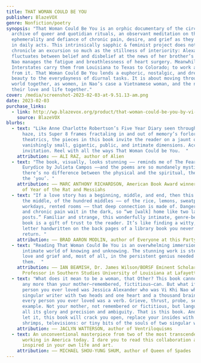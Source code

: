 ```yaml
---
title: THAT WOMAN COULD BE YOU
publisher: BlazeVOX
genre: Nonfiction/poetry
synopsis: "That Woman Could Be You is an orphic documentary of the circadian, an
  archive of queer and quotidian rituals, an observant meditation on the
  ephemerality and defiance of chronic pain, desire, and grief as they manifest
  in daily acts. This intrinsically sapphic & feminist project does not
  chronicle an excursion so much as the stillness of interiority: Alexander
  fluctuates between belief and disbelief at the news of her brother’s death and
  Nao manages the fatigue and breathlessness of heart surgery. Meanwhile the
  Interstates carry them from Louisiana to Texas to Colorado; to work and away
  from it. That Woman Could Be You lends a euphoric, nostalgic, and dreamlike
  beauty to the everydayness of diurnal tasks. It is about moving through the
  world together, as women, in Nao’s case a Vietnamese woman, and the newness of
  their love and life together."
cover: /media/screenshot-2023-02-03-at-9.51.13-am.png
date: 2023-02-03
purchase_links:
  - link: http://wp.blazevox.org/product/that-woman-could-be-you-by-vi-khi-nao-jessica-alexander/
    source: BlazeVOX
blurbs:
  - text: "Like Anne Charlotte Robertson’s Five Year Diary seen through a fervid
      haze, its Super 8 frames fractaling in and out of memory’s forlorn
      theatrics, the pieces in this book invite the reader on a jaunt of
      vanishingly small, gigantic, public, and intimate dimensions. Accept the
      invitation. Reel with all the ways That Woman Could be You.  "
    attribution: –– ALI RAZ, author of Alien
  - text: "The book, visually, looks stunning –– reminds me of The Fear of Losing
      Eurydice by Julieta Campos ––and the poems are so mundanely mystical that
      there’s no difference between the physical and the spiritual, the ‘me’ and
      the ‘you’. "
    attribution: –– MARC ANTHONY RICHARDSON, American Book Award winner, and author
      of Year of the Rat and Messiahs
  - text: "If a love story has a beginning, middle, and end, then this is a book of
      the middle, of the hundred middles –– of the rice, lemons, sweatpants ,
      workdays, rented rooms –– that deep connection is made of. Danger, death,
      and chronic pain wait in the dark, so “we [walk] home like two lamp
      posts.” Familiar and strange, this wonderfully intimate, genre-bending
      book is a gift of trust to the reader. It’s like finding a witty, lyrical
      letter handwritten on the back pages of a library book you never want to
      return. "
    attribution: –– BRAD AARON MODLIN, author of Everyone at this Party Has Two Names
  - text: "Reading That Woman Could Be You is an overwhelming immersion in an
      intimate world of knowing and unknowing. The stunning work is steeped in
      love and grief and, most of all, in the persistent genius needed to expose
      them.  "
    attribution: –– IAN BEAMISH, Dr. James Wilson/BORSF Eminent Scholar Endowed
      Professor in Southern Studies University of Louisiana at Lafayette
  - text: "What does it mean to be a woman, that Other? This book cannot tell you
      any more than your mother—remembered, fictitious—can. But what if every
      person you ever loved was Jessica Alexander who was Vi Khi Nao who was a
      singular writer with two heads and one heart and a thousand brains? But
      every person you ever loved was a verb. Grieve, thrust, probe, sear—for
      example. Not your mother, not remembered or fictitious, but language, in
      all its glory and precision and ambiguity. That is this book. And if you
      let it, this book will crack you open, replace your insides with ferns,
      shrimps, televisions: or tiny bits of the souls of two singular writers. "
    attribution: –– JACLYN WATTERSON, author of Ventriloquisms
  - text: An unconventional masterpiece from two of the most transcendent writers
      working in America today. I dare you to read this collaboration and not be
      inspired in your own life and art.
    attribution: –– MICHAEL SHOU-YUNG SHUM, author of Queen of Spades
---
```

